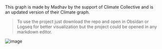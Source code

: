 This graph is made by Madhav by the support of Climate Collective and is an updated version of their Climate graph.

> To use the project just download the repo and open in Obsidan or Logseq for better visualization but the project could be opened in any markdown editor. 

![image](https://user-images.githubusercontent.com/88841339/221407197-559774b3-3ce9-4da2-8a3a-ebbe4505afa7.png)
